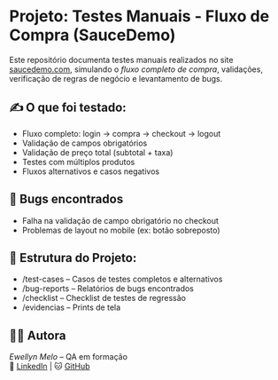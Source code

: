 # Projeto: Testes Manuais - Fluxo de Compra (SauceDemo)

Este repositório documenta testes manuais realizados no site [saucedemo.com](https://www.saucedemo.com), simulando o *fluxo completo de compra*, validações, verificação de regras de negócio e levantamento de bugs.

## ✍️ O que foi testado:
- Fluxo completo: login → compra → checkout → logout
- Validação de campos obrigatórios
- Validação de preço total (subtotal + taxa)
- Testes com múltiplos produtos
- Fluxos alternativos e casos negativos

## 🐞 Bugs encontrados
- Falha na validação de campo obrigatório no checkout
- Problemas de layout no mobile (ex: botão sobreposto)

## 📁 Estrutura do Projeto:
- /test-cases – Casos de testes completos e alternativos
- /bug-reports – Relatórios de bugs encontrados
- /checklist – Checklist de testes de regressão
- /evidencias – Prints de tela

## 👩‍💻 Autora

*Ewellyn Melo* – QA em formação  
🔗 [LinkedIn](https://www.linkedin.com/in/ewellynmelo) | 🐱 [GitHub](https://github.com/ewellyn-m)
